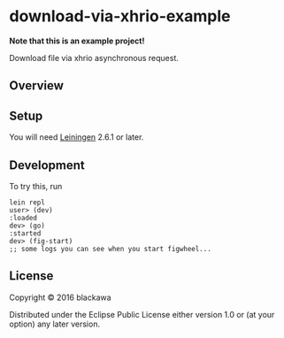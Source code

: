 # download-via-xhrio-example

**Note that this is an example project!**

Download file via xhrio asynchronous request.

## Overview

## Setup

You will need [Leiningen](http://leiningen.org/) 2.6.1 or later.

## Development

To try this, run

    lein repl
    user> (dev)
    :loaded
    dev> (go)
    :started
    dev> (fig-start)
    ;; some logs you can see when you start figwheel...

## License

Copyright © 2016 blackawa

Distributed under the Eclipse Public License either version 1.0 or (at your option) any later version.
